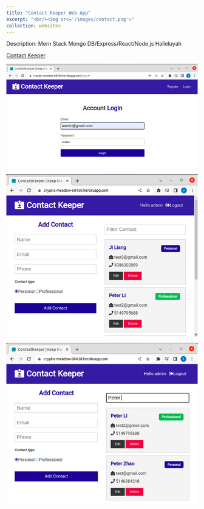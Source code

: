 ```yaml
---
title: "Contact Keeper Web-App"
excerpt: "<br/><img src='/images/contact.png'>"
collection: websites
---
```


Description: Mern Stack Mongo DB/Express/React/Node.js Halleluyah

[Contact Keeper](https://github.com/yida-li/Contact-Keeper)


![til](/images/contact1.png)

![til](/images/contact2.png)

![til2](/images/contact3.png)



